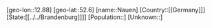 ﻿---
location: [52.6,12.88]
type: City
tags:
- geo/City


SpocWebEntityId: 32747
isDeleted: false
confidential: public

---
[geo-lon::12.88]
[geo-lat::52.6]
[name::Nauen]
[Country::[[Germany]]]
[State:[[../../Brandenburg]]]]
[Population::]
[Unknown::]

